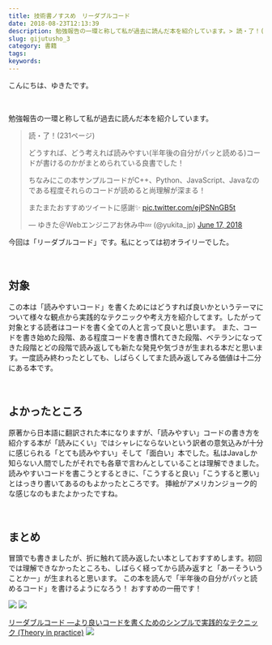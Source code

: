 ```yaml
---
title: 技術書ノすスめ　リーダブルコード
date: 2018-08-23T12:13:39
description: 勉強報告の一環と称して私が過去に読んだ本を紹介しています。> 読・了！(231ページ)> > どうすれ
slug: gijutusho_3
category: 書籍
tags: 
keywords: 
---
```


こんにちは、ゆきたです。

&nbsp;

勉強報告の一環と称して私が過去に読んだ本を紹介しています。

> 読・了！(231ページ)
> 
> どうすれば、どう考えれば読みやすい(半年後の自分がパッと読める)コードが書けるのかがまとめられている良書でした！
> 
> ちなみにこの本サンプルコードがC++、Python、JavaScript、Javaなのである程度それらのコードが読めると尚理解が深まる！
> 
> またまたおすすめツイートに感謝✨ [pic.twitter.com/ejPSNnGB5t](https://t.co/ejPSNnGB5t)
> 
> — ゆきた＠Webエンジニアお休み中💤 (@yukita\_jp) [June 17, 2018](https://twitter.com/yukita_jp/status/1008327742243287041?ref_src=twsrc%5Etfw)

<script async src="https://platform.twitter.com/widgets.js" charset="utf-8"></script>

今回は「リーダブルコード」です。私にとっては初オライリーでした。

&nbsp;

## 対象

この本は「読みやすいコード」を書くためにはどうすれば良いかというテーマについて様々な観点から実践的なテクニックや考え方を紹介してます。したがって対象とする読者はコードを書く全ての人と言って良いと思います。
また、コードを書き始めた段階、ある程度コードを書き慣れてきた段階、ベテランになってきた段階とどの段階で読み返しても新たな発見や気づきが生まれる本だと思います。一度読み終わったとしても、しばらくしてまた読み返してみる価値は十二分にある本です。

&nbsp;

## よかったところ

原著から日本語に翻訳された本になりますが、「読みやすい」コードの書き方を紹介する本が「読みにくい」ではシャレにならないという訳者の意気込みが十分に感じられる「とても読みやすい」そして「面白い」本でした。私はJavaしか知らない人間でしたがそれでも各章で言わんとしていることは理解できました。
読みやすいコードを書こうとするときに、「こうすると良い」「こうすると悪い」とはっきり書いてあるのもよかったところです。
挿絵がアメリカンジョーク的な感じなのもまたよかったですね。

&nbsp;

## まとめ

冒頭でも書きましたが、折に触れて読み返したい本としておすすめします。初回では理解できなかったところも、しばらく経ってから読み返すと「あーそういうことかー」が生まれると思います。
この本を読んで「半年後の自分がパッと読めるコード」を書けるようになろう！
おすすめの一冊です！

[![](//ws-fe.amazon-adsystem.com/widgets/q?_encoding=UTF8&MarketPlace=JP&ASIN=4873115655&ServiceVersion=20070822&ID=AsinImage&WS=1&Format=_SL250_&tag=yukita2a01-22)](https://www.amazon.co.jp/gp/product/4873115655/ref=as_li_tl?ie=UTF8&camp=247&creative=1211&creativeASIN=4873115655&linkCode=as2&tag=yukita2a01-22&linkId=8dd3edce349828afe3572fc94953064d) ![](//ir-jp.amazon-adsystem.com/e/ir?t=yukita2a01-22&l=am2&o=9&a=4873115655)

[リーダブルコード ―より良いコードを書くためのシンプルで実践的なテクニック (Theory in practice)](https://www.amazon.co.jp/gp/product/4873115655/ref=as_li_tl?ie=UTF8&camp=247&creative=1211&creativeASIN=4873115655&linkCode=as2&tag=yukita2a01-22&linkId=af497f68b146760a403eaa6b1c8df44e) ![](//ir-jp.amazon-adsystem.com/e/ir?t=yukita2a01-22&l=am2&o=9&a=4873115655)

